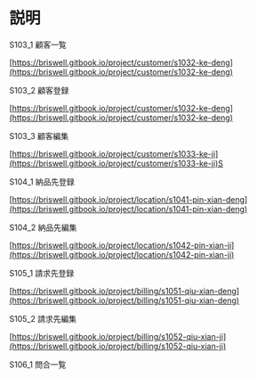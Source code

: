 # 説明

S103\_1 顧客一覧

[https://briswell.gitbook.io/project/customer/s1032-ke-deng](https://briswell.gitbook.io/project/customer/s1032-ke-deng)

S103\_2 顧客登録

[https://briswell.gitbook.io/project/customer/s1032-ke-deng](https://briswell.gitbook.io/project/customer/s1032-ke-deng)

S103\_3 顧客編集

[https://briswell.gitbook.io/project/customer/s1033-ke-ji](https://briswell.gitbook.io/project/customer/s1033-ke-ji)S

S104\_1 納品先登録

[https://briswell.gitbook.io/project/location/s1041-pin-xian-deng](https://briswell.gitbook.io/project/location/s1041-pin-xian-deng)

S104\_2 納品先編集

[https://briswell.gitbook.io/project/location/s1042-pin-xian-ji](https://briswell.gitbook.io/project/location/s1042-pin-xian-ji)

S105\_1 請求先登録

[https://briswell.gitbook.io/project/billing/s1051-qiu-xian-deng](https://briswell.gitbook.io/project/billing/s1051-qiu-xian-deng)

S105\_2 請求先編集

[https://briswell.gitbook.io/project/billing/s1052-qiu-xian-ji](https://briswell.gitbook.io/project/billing/s1052-qiu-xian-ji)

S106\_1 問合一覧

